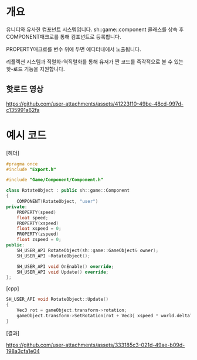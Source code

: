 # 개요
유니티와 유사한 컴포넌트 시스템입니다. sh::game::component 클래스를 상속 후 COMPONENT매크로를 통해 컴포넌트로 등록합니다.

PROPERTY매크로를 변수 위에 두면 에디터내에서 노출됩니다.

리플렉션 시스템과 직렬화-역직렬화를 통해 유저가 짠 코드를 즉각적으로 볼 수 있는 핫-로드 기능을 지원합니다.

## 핫로드 영상
https://github.com/user-attachments/assets/41223f10-49be-48cd-997d-c135991a62fa

# 예시 코드
[헤더]
```c++
#pragma once
#include "Export.h"

#include "Game/Component/Component.h"

class RotateObject : public sh::game::Component
{
	COMPONENT(RotateObject, "user")
private:
	PROPERTY(speed)
	float speed;
	PROPERTY(xspeed)
	float xspeed = 0;
	PROPERTY(zspeed)
	float zspeed = 0;
public:
	SH_USER_API RotateObject(sh::game::GameObject& owner);
	SH_USER_API ~RotateObject();

	SH_USER_API void OnEnable() override;
	SH_USER_API void Update() override;
};
```
[cpp]

```c++
SH_USER_API void RotateObject::Update()
{
	Vec3 rot = gameObject.transform->rotation;
	gameObject.transform->SetRotation(rot + Vec3{ xspeed * world.deltaTime, speed * world.deltaTime, zspeed * world.deltaTime });
}
```

[결과]

https://github.com/user-attachments/assets/333185c3-021d-49ae-b09d-198a3cfa1e04



